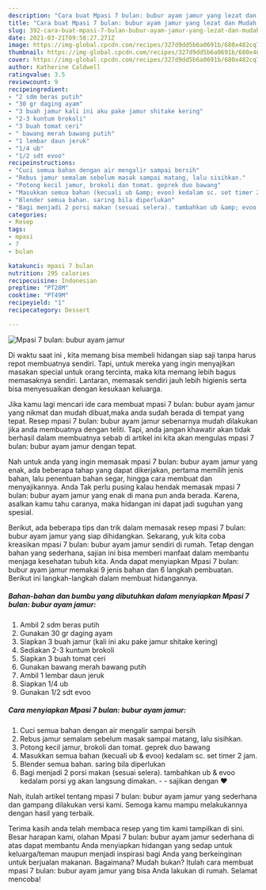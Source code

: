 ```yaml
---
description: "Cara buat Mpasi 7 bulan: bubur ayam jamur yang lezat dan Mudah Dibuat"
title: "Cara buat Mpasi 7 bulan: bubur ayam jamur yang lezat dan Mudah Dibuat"
slug: 392-cara-buat-mpasi-7-bulan-bubur-ayam-jamur-yang-lezat-dan-mudah-dibuat
date: 2021-03-21T09:58:27.271Z
image: https://img-global.cpcdn.com/recipes/327d9dd5b6a0691b/680x482cq70/mpasi-7-bulan-bubur-ayam-jamur-foto-resep-utama.jpg
thumbnail: https://img-global.cpcdn.com/recipes/327d9dd5b6a0691b/680x482cq70/mpasi-7-bulan-bubur-ayam-jamur-foto-resep-utama.jpg
cover: https://img-global.cpcdn.com/recipes/327d9dd5b6a0691b/680x482cq70/mpasi-7-bulan-bubur-ayam-jamur-foto-resep-utama.jpg
author: Katherine Caldwell
ratingvalue: 3.5
reviewcount: 9
recipeingredient:
- "2 sdm beras putih"
- "30 gr daging ayam"
- "3 buah jamur kali ini aku pake jamur shitake kering"
- "2-3 kuntum brokoli"
- "3 buah tomat ceri"
- " bawang merah bawang putih"
- "1 lembar daun jeruk"
- "1/4 ub"
- "1/2 sdt evoo"
recipeinstructions:
- "Cuci semua bahan dengan air mengalir sampai bersih"
- "Rebus jamur semalam sebelum masak sampai matang, lalu sisihkan."
- "Potong kecil jamur, brokoli dan tomat. geprek duo bawang"
- "Masukkan semua bahan (kecuali ub &amp; evoo) kedalam sc. set timer 2 jam."
- "Blender semua bahan. saring bila diperlukan"
- "Bagi menjadi 2 porsi makan (sesuai selera). tambahkan ub &amp; evoo kedalam porsi yg akan langsung dimakan.   sajikan dengan ❤️"
categories:
- Resep
tags:
- mpasi
- 7
- bulan

katakunci: mpasi 7 bulan 
nutrition: 295 calories
recipecuisine: Indonesian
preptime: "PT28M"
cooktime: "PT49M"
recipeyield: "1"
recipecategory: Dessert

---
```



![Mpasi 7 bulan: bubur ayam jamur](https://img-global.cpcdn.com/recipes/327d9dd5b6a0691b/680x482cq70/mpasi-7-bulan-bubur-ayam-jamur-foto-resep-utama.jpg)

Di waktu  saat ini , kita memang bisa membeli hidangan siap saji tanpa harus repot membuatnya sendiri. Tapi, untuk mereka yang ingin menyajikan masakan special untuk orang tercinta, maka kita memang lebih bagus memasaknya sendiri. Lantaran, memasak sendiri jauh lebih higienis serta bisa menyesuaikan dengan kesukaan keluarga.

Jika kamu lagi mencari ide cara membuat mpasi 7 bulan: bubur ayam jamur yang nikmat dan mudah dibuat,maka anda sudah berada di tempat yang tepat. Resep mpasi 7 bulan: bubur ayam jamur  sebenarnya mudah dilakukan jika anda membuatnya dengan teliti. Tapi, anda jangan khawatir akan tidak berhasil dalam membuatnya 
sebab di artikel ini kita akan mengulas mpasi 7 bulan: bubur ayam jamur dengan tepat.  



Nah untuk anda yang ingin memasak mpasi 7 bulan: bubur ayam jamur yang enak, ada beberapa tahap yang dapat dikerjakan, pertama memilih jenis bahan, lalu penentuan bahan segar, hingga cara membuat dan menyajikannya. Anda Tak perlu pusing kalau hendak memasak mpasi 7 bulan: bubur ayam jamur yang enak di mana pun anda berada. Karena, asalkan kamu  tahu caranya, maka hidangan ini dapat jadi suguhan yang spesial.

Berikut, ada beberapa tips dan trik dalam memasak resep mpasi 7 bulan: bubur ayam jamur yang siap dihidangkan. Sekarang, yuk kita coba kreasikan mpasi 7 bulan: bubur ayam jamur sendiri di rumah. Tetap dengan bahan yang sederhana, sajian ini bisa memberi manfaat dalam membantu menjaga kesehatan tubuh kita. Anda dapat menyiapkan Mpasi 7 bulan: bubur ayam jamur memakai 9 jenis bahan dan 6 langkah pembuatan. Berikut ini langkah-langkah dalam membuat hidangannya.

<!--inarticleads1-->

##### Bahan-bahan dan bumbu yang dibutuhkan dalam menyiapkan Mpasi 7 bulan: bubur ayam jamur:

1. Ambil 2 sdm beras putih
1. Gunakan 30 gr daging ayam
1. Siapkan 3 buah jamur (kali ini aku pake jamur shitake kering)
1. Sediakan 2-3 kuntum brokoli
1. Siapkan 3 buah tomat ceri
1. Gunakan  bawang merah bawang putih
1. Ambil 1 lembar daun jeruk
1. Siapkan 1/4 ub
1. Gunakan 1/2 sdt evoo




<!--inarticleads2-->

##### Cara menyiapkan Mpasi 7 bulan: bubur ayam jamur:

1. Cuci semua bahan dengan air mengalir sampai bersih
1. Rebus jamur semalam sebelum masak sampai matang, lalu sisihkan.
1. Potong kecil jamur, brokoli dan tomat. geprek duo bawang
1. Masukkan semua bahan (kecuali ub &amp; evoo) kedalam sc. set timer 2 jam.
1. Blender semua bahan. saring bila diperlukan
1. Bagi menjadi 2 porsi makan (sesuai selera). tambahkan ub &amp; evoo kedalam porsi yg akan langsung dimakan.  -  - sajikan dengan ❤️




Nah, itulah artikel tentang  mpasi 7 bulan: bubur ayam jamur  yang sederhana dan gampang dilakukan versi kami. Semoga kamu mampu melakukannya dengan hasil yang terbaik. 

Terima kasih anda telah membaca resep yang tim kami tampilkan di sini. Besar harapan kami, olahan  Mpasi 7 bulan: bubur ayam jamur sederhana di atas dapat membantu Anda menyiapkan hidangan yang sedap untuk keluarga/teman maupun menjadi inspirasi bagi Anda yang berkeinginan untuk berjualan makanan. Bagaimana? Mudah bukan? Itulah cara membuat mpasi 7 bulan: bubur ayam jamur yang bisa Anda lakukan di rumah. Selamat mencoba!

